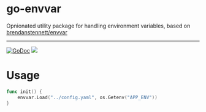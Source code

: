 # go-envvar

Opnionated utility package for handling environment variables, based on [brendanstennett/envvar](https://github.com/brendanstennett/envvar/)

---

[![GoDoc](https://godoc.org/github.com/drish/go-envvar?status.svg)](https://godoc.org/github.com/drish/go-envvar)
![](https://img.shields.io/badge/license-MIT-blue.svg)

# Usage

```go
func init() {
    envvar.Load("../config.yaml", os.Getenv("APP_ENV"))
}
```
